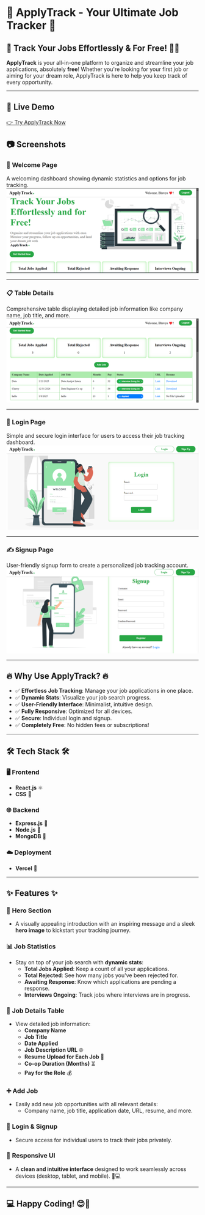 # 🌟 ApplyTrack - Your Ultimate Job Tracker 🌟

## 🚀 Track Your Jobs Effortlessly & For Free! 💼✨

**ApplyTrack** is your all-in-one platform to organize and streamline your job applications, absolutely **free**! Whether you're looking for your first job or aiming for your dream role, ApplyTrack is here to help you keep track of every opportunity.

---

## 🔗 Live Demo
[👉 Try ApplyTrack Now](https://job-tracker-coop-search.vercel.app/)

## 📷 Screenshots

### 🎉 Welcome Page
A welcoming dashboard showing dynamic statistics and options for job tracking.
![Welcome Page](./screenshots/afterlog.png)

---

### 📋 Table Details
Comprehensive table displaying detailed job information like company name, job title, and more.
![Table Details](./screenshots//table.png)

---

### 🔑 Login Page
Simple and secure login interface for users to access their job tracking dashboard.
![Login Page](./screenshots/login.png)

---

### ✍️ Signup Page
User-friendly signup form to create a personalized job tracking account.
![Signup Page](./screenshots/signup.png)

---

## 🔥 Why Use ApplyTrack? 🔥
- ✅ **Effortless Job Tracking**: Manage your job applications in one place.
- ✅ **Dynamic Stats**: Visualize your job search progress.
- ✅ **User-Friendly Interface**: Minimalist, intuitive design.
- ✅ **Fully Responsive**: Optimized for all devices.
- ✅ **Secure**: Individual login and signup.
- ✅ **Completely Free**: No hidden fees or subscriptions!
---

## 🛠️ Tech Stack 🛠️

### 🖥️ **Frontend**
- **React.js** ⚛️
- **CSS** 🎨

### 🌐 **Backend**
- **Express.js** 🚀
- **Node.js** 🌲
- **MongoDB** 🍃

### ☁️ **Deployment**
- **Vercel** 🚀

---

## ✨ Features ✨

### 📌 **Hero Section**
- A visually appealing introduction with an inspiring message and a sleek **hero image** to kickstart your tracking journey.

### 📊 **Job Statistics** 
- Stay on top of your job search with **dynamic stats**:
  - **Total Jobs Applied**: Keep a count of all your applications.
  - **Total Rejected**: See how many jobs you've been rejected for.
  - **Awaiting Response**: Know which applications are pending a response.
  - **Interviews Ongoing**: Track jobs where interviews are in progress.

### 📝 **Job Details Table**
- View detailed job information:
  - **Company Name**
  - **Job Title**
  - **Date Applied**
  - **Job Description URL** 🌐
  - **Resume Upload for Each Job** 📄
  - **Co-op Duration (Months)** ⏳
  - **Pay for the Role** 💰

### ➕ **Add Job**
- Easily add new job opportunities with all relevant details:
  - Company name, job title, application date, URL, resume, and more.

### 🔐 **Login & Signup**
- Secure access for individual users to track their jobs privately.

### 🎨 **Responsive UI**
- A **clean and intuitive interface** designed to work seamlessly across devices (desktop, tablet, and mobile). 📱💻

---

## 💻 Happy Coding! 😊🚀
